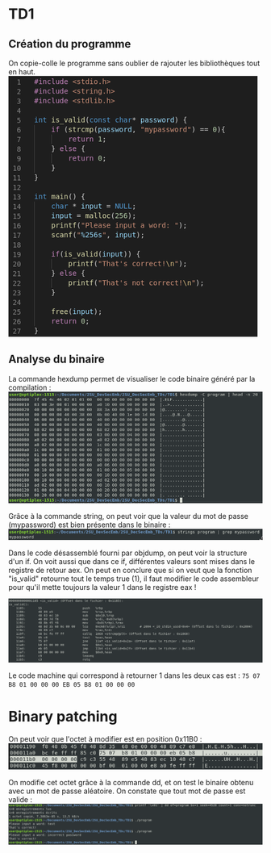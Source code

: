 # TD1

## Création du programme

On copie-colle le programme sans oublier de rajouter les bibliothèques tout en haut.
![code](images/basic_code.png)

## Analyse du binaire

La commande hexdump permet de visualiser le code binaire généré par la compilation : 
![hexdump](images/hexdump_1.png)


Grâce à la commande string, on peut voir que la valeur du mot de passe (mypassword) est bien présente dans le binaire :
![strings](images/strings_1.png)

Dans le code désassemblé fourni par objdump, on peut voir la structure d'un if. On voit aussi que dans ce if, différentes valeurs sont mises dans le registre de retour aex. On peut en conclure que si on veut que la fonction "is_valid" retourne tout le temps true (1), il faut modifier le code assembleur pour qu'il mette toujours la valeur 1 dans le registre eax !

![is_valid](images/is_valid_assembly.png)

Le code machine qui correspond à retourner 1 dans les deux cas est :
`75 07 B8 01 00 00 00 EB 05 B8 01 00 00 00`

# Binary patching

On peut voir que l'octet à modifier est en position 0x11B0 :
![](images/if_in_assembly.png)

On modifie cet octet grâce à la commande dd, et on test le binaire obtenu avec un mot de passe aléatoire. On constate que tout mot de passe est valide :
![](images/binary_fix.png)

